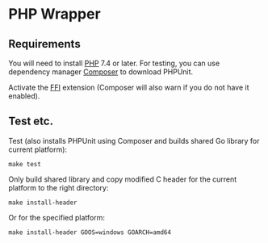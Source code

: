 # PHP Wrapper

## Requirements

You will need to install [PHP](https://www.php.net/downloads) 7.4 or later. For testing, you can use dependency
manager [Composer](https://getcomposer.org/doc/00-intro.md) to download PHPUnit.

Activate the [FFI](https://www.php.net/manual/en/ffi.setup.php) extension (Composer will also warn if you do not have it
enabled).

## Test etc.

Test (also installs PHPUnit using Composer and builds shared Go library for current platform):

```shell
make test
```

Only build shared library and copy modified C header for the current platform to the right directory:

```shell
make install-header
```

Or for the specified platform:

```shell
make install-header GOOS=windows GOARCH=amd64
```
